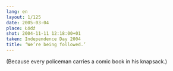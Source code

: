 ```yaml
---
lang: en
layout: 1/125
date: 2005-03-04
place: Łódź
shot: 2004-11-11 12:18:00+01
taken: Independence Day 2004
title: ‘We’re being followed.’
---
```


(Because every policeman carries a comic book in his knapsack.)
